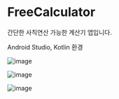 # FreeCalculator

간단한 사칙연산 가능한 계산기 앱입니다. 

Android Studio, Kotlin 환경


![image](https://github.com/semteul/FreeCalculator/assets/60562619/22a17763-5912-4052-b8ca-27196fdb1b55)


![image](https://github.com/semteul/FreeCalculator/assets/60562619/c7336a9e-243d-431c-b42b-6fdfd0a8aa48)


![image](https://github.com/semteul/FreeCalculator/assets/60562619/c2474b16-8d5a-48fb-a6e5-3ecd587817b3)
